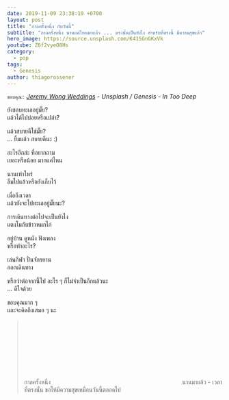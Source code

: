 ```yaml
---
date: 2019-11-09 23:38:19 +0700
layout: post
title: "กาลครั้งหนึ่ง กับวันนี้"
subtitle: "กาลครั้งหนึ่ง นานแค่ไหนมาแล้ว ... ตรงนั้นเป็นยังไง สำหรับที่ตรงนี้ มีความสุขแล้ว"
hero_image: https://source.unsplash.com/K41SGnGKxVk
youtube: Z6f2vyeO8Hs
category:
  - pop
tags:
  - Genesis
author: thiagorossener
---
```

`ขอบคุณ:` *[Jeremy Wong Weddings](https://unsplash.com/@jeremywongweddings) - Unsplash / Genesis - In Too Deep*

ยังชอบทะเลอยู่มั๊ย?\
แล้วได้ไปบ่อยหรือเปล่า?

แล้วสบายดีใช่มั๊ย?\
... ยิ้มแล้ว สบายดีนะ :)

อะไรอีกล่ะ ที่อยากถาม\
เยอะหรือน้อย มากแค่ไหน

นานเท่าไหร่\
ลืมไปแล้วหรือยังเก็บไว้

เมื่อถึงเวลา\
แล้วยังจะไปทะเลอยู่มั๊ยนะ?

การเดินทางต่อไปจะเป็นยังไง\
แตงโมกับข้าวหมกไก่

อยู่บ้าน ดูหนัง ฟังเพลง\
หรือทำอะไร?

เล่นกีฬา ปั่นจักรยาน\
ออกเดินทาง

หรือว่าต่อจากนี้ไป อะไร ๆ ก็ไม่จำเป็นอีกแล้วนะ\
... ดีใจด้วย

ขอบคุณมาก ๆ\
และจะคิดถึงเสมอ ๆ นะ
> กาลครั้งหนึ่ง <svg class="love"><use xlink:href="#icon-heart"></use></svg> นานมาแล้ว - เวลาที่ตรงนั้น ขอให้มีความสุขเหมือนวันนี้ตลอดไป

